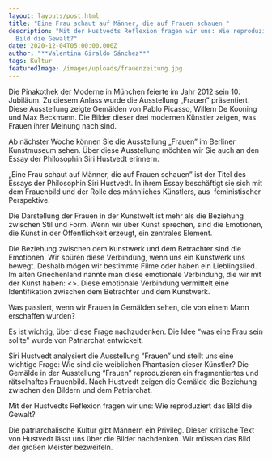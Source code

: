 ```yaml
---
layout: layouts/post.html
title: "Eine Frau schaut auf Männer, die auf Frauen schauen "
description: "Mit der Hustvedts Reflexion fragen wir uns: Wie reproduziert das
  Bild die Gewalt?"
date: 2020-12-04T05:00:00.000Z
author: "**Valentina Giraldo Sánchez**"
tags: Kultur
featuredImage: /images/uploads/frauenzeitung.jpg
---
```

Die Pinakothek der Moderne in München feierte im Jahr 2012 sein 10. Jubiläum. Zu diesem Anlass wurde die Ausstellung „Frauen” präsentiert. Diese Ausstellung zeigte Gemälden von Pablo Picasso, Willem De Kooning und Max Beckmann. Die Bilder dieser drei modernen Künstler zeigen, was Frauen ihrer Meinung nach sind.

Ab nächster Woche können Sie die Ausstellung „Frauen” im Berliner Kunstmuseum sehen. Über diese Ausstellung möchten wir Sie auch an den Essay der Philosophin Siri Hustvedt erinnern.

„Eine Frau schaut auf Männer, die auf Frauen schauen” ist der Titel des Essays der Philosophin Siri Hustvedt. In ihrem Essay beschäftigt sie sich mit dem Frauenbild und der Rolle des männliches Künstlers, aus  feministischer Perspektive.

Die Darstellung der Frauen in der Kunstwelt ist mehr als die Beziehung zwischen Stil und Form. Wenn wir über Kunst sprechen, sind die Emotionen, die Kunst in der Öffentlichkeit erzeugt, ein zentrales Element.

Die Beziehung zwischen dem Kunstwerk und dem Betrachter sind die Emotionen. Wir spüren diese Verbindung, wenn uns ein Kunstwerk uns bewegt. Deshalb mögen wir bestimmte Filme oder haben ein Lieblingslied. Im alten Griechenland nannte man diese emotionale Verbindung, die wir mit der Kunst haben: <<mimesis>>. Diese emotionale Verbindung vermittelt eine Identifikation zwischen dem Betrachter und dem Kunstwerk.

Was passiert, wenn wir Frauen in Gemälden sehen, die von einem Mann erschaffen wurden?

Es ist wichtig, über diese Frage nachzudenken. Die Idee “was eine Frau sein sollte” wurde von Patriarchat entwickelt.

Siri Hustvedt analysiert die Ausstellung “Frauen” und stellt uns eine wichtige Frage: Wie sind die weiblichen Phantasien dieser Künstler? Die Gemälde in der Ausstellung “Frauen” reproduzieren ein fragmentiertes und rätselhaftes Frauenbild. Nach Hustvedt zeigen die Gemälde die Beziehung zwischen den Bildern und dem Patriarchat.

Mit der Hustvedts Reflexion fragen wir uns: Wie reproduziert das Bild die Gewalt?

Die patriarchalische Kultur gibt Männern ein Privileg. Dieser kritische Text von Hustvedt lässt uns über die Bilder nachdenken. Wir müssen das Bild der großen Meister bezweifeln.